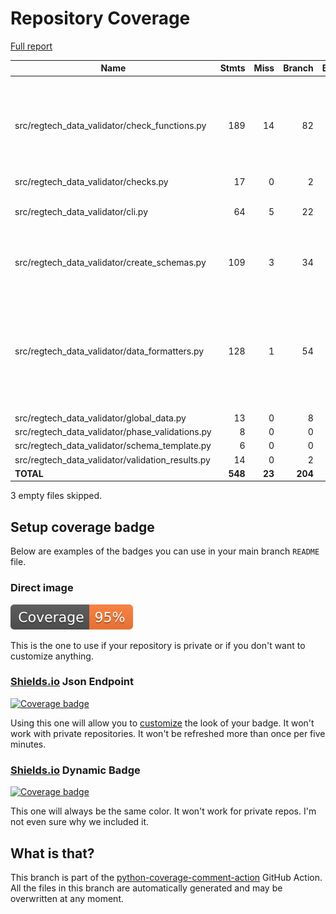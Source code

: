 # Repository Coverage

[Full report](https://htmlpreview.github.io/?https://github.com/cfpb/regtech-data-validator/blob/python-coverage-comment-action-data/htmlcov/index.html)

| Name                                                |    Stmts |     Miss |   Branch |   BrPart |   Cover |   Missing |
|---------------------------------------------------- | -------: | -------: | -------: | -------: | ------: | --------: |
| src/regtech\_data\_validator/check\_functions.py    |      189 |       14 |       82 |        0 |     91% |63-67, 119-129, 283-284, 305-306, 428-429 |
| src/regtech\_data\_validator/checks.py              |       17 |        0 |        2 |        0 |    100% |           |
| src/regtech\_data\_validator/cli.py                 |       64 |        5 |       22 |        2 |     92% |87-88, 118-119, 131 |
| src/regtech\_data\_validator/create\_schemas.py     |      109 |        3 |       34 |        4 |     95% |128, 133, 148, 220->234 |
| src/regtech\_data\_validator/data\_formatters.py    |      128 |        1 |       54 |        6 |     96% |22->exit, 184->198, 188->185, 190, 193->195, 195->188 |
| src/regtech\_data\_validator/global\_data.py        |       13 |        0 |        8 |        0 |    100% |           |
| src/regtech\_data\_validator/phase\_validations.py  |        8 |        0 |        0 |        0 |    100% |           |
| src/regtech\_data\_validator/schema\_template.py    |        6 |        0 |        0 |        0 |    100% |           |
| src/regtech\_data\_validator/validation\_results.py |       14 |        0 |        2 |        0 |    100% |           |
|                                           **TOTAL** |  **548** |   **23** |  **204** |   **12** | **94%** |           |

3 empty files skipped.


## Setup coverage badge

Below are examples of the badges you can use in your main branch `README` file.

### Direct image

[![Coverage badge](https://raw.githubusercontent.com/cfpb/regtech-data-validator/python-coverage-comment-action-data/badge.svg)](https://htmlpreview.github.io/?https://github.com/cfpb/regtech-data-validator/blob/python-coverage-comment-action-data/htmlcov/index.html)

This is the one to use if your repository is private or if you don't want to customize anything.

### [Shields.io](https://shields.io) Json Endpoint

[![Coverage badge](https://img.shields.io/endpoint?url=https://raw.githubusercontent.com/cfpb/regtech-data-validator/python-coverage-comment-action-data/endpoint.json)](https://htmlpreview.github.io/?https://github.com/cfpb/regtech-data-validator/blob/python-coverage-comment-action-data/htmlcov/index.html)

Using this one will allow you to [customize](https://shields.io/endpoint) the look of your badge.
It won't work with private repositories. It won't be refreshed more than once per five minutes.

### [Shields.io](https://shields.io) Dynamic Badge

[![Coverage badge](https://img.shields.io/badge/dynamic/json?color=brightgreen&label=coverage&query=%24.message&url=https%3A%2F%2Fraw.githubusercontent.com%2Fcfpb%2Fregtech-data-validator%2Fpython-coverage-comment-action-data%2Fendpoint.json)](https://htmlpreview.github.io/?https://github.com/cfpb/regtech-data-validator/blob/python-coverage-comment-action-data/htmlcov/index.html)

This one will always be the same color. It won't work for private repos. I'm not even sure why we included it.

## What is that?

This branch is part of the
[python-coverage-comment-action](https://github.com/marketplace/actions/python-coverage-comment)
GitHub Action. All the files in this branch are automatically generated and may be
overwritten at any moment.